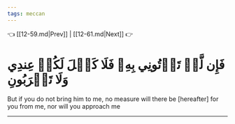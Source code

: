 ```yaml
---
tags: meccan
---
```


👈 [[12-59.md|Prev]] | [[12-61.md|Next]] 👉

# فَإِن لَّمۡ تَأۡتُونِي بِهِۦ فَلَا كَيۡلَ لَكُمۡ عِندِي وَلَا تَقۡرَبُونِ

But if you do not bring him to me, no measure will there be [hereafter] for you from me, nor will you approach me

---

